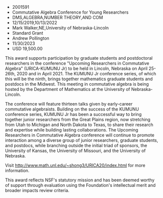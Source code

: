 
* 2001591
* Commutative Algebra Conference for Young Researchers
* DMS,ALGEBRA,NUMBER THEORY,AND COM
* 12/15/2019,10/13/2022
* Mark Walker,NE,University of Nebraska-Lincoln
* Standard Grant
* Andrew Pollington
* 11/30/2023
* USD 19,500.00

This award supports participation by graduate students and postdoctoral
researchers in the conference "Upcoming Researchers in Commutative Algebra"
(URICA-KUMUNU Jr) to be held in Lincoln, Nebraska on April 25-26th, 2020 and in
April 2021. The KUMUNU Jr conference series, of which this will be the ninth,
brings together mathematics graduate students and postdocs in the Midwest. This
meeting in commutative algebra is being hosted by the Department of Mathematics
at the University of Nebraska-Lincoln.

The conference will feature thirteen talks given by early-career commutative
algebraists. Building on the success of the KUMUNU conference series, KUMUNU Jr
has been a successful way to bring together junior researchers from the Great
Plains region, now stretching from Utah to Michigan and North Dakota to Texas,
to share their research and expertise while building lasting collaborations. The
Upcoming Researchers in Commutative Algebra conference will continue to promote
interaction among a diverse group of junior researchers, graduate students, and
postdocs, while branching outside the initial triad of sponsors, the University
of Kansas, the University of Missouri, and the University of Nebraska.

Visit http://www.math.unl.edu/~shong3/URICA20/index.html for more information.

This award reflects NSF's statutory mission and has been deemed worthy of
support through evaluation using the Foundation's intellectual merit and broader
impacts review criteria.
